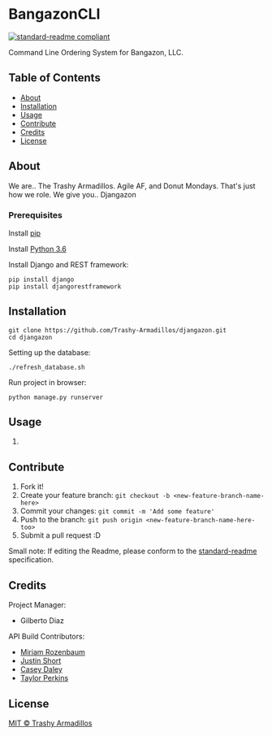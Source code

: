# BangazonCLI
[![standard-readme compliant](https://img.shields.io/badge/readme%20style-standard-brightgreen.svg?style=flat-square)](https://github.com/RichardLitt/standard-readme)

Command Line Ordering System for Bangazon, LLC.

## Table of Contents

- [About](#about)
- [Installation](#installation)
- [Usage](#usage)   
- [Contribute](#contribute)
- [Credits](#credits)
- [License](#license)

## About
We are.. The Trashy Armadillos. Agile AF, and Donut Mondays. That's just how we role.
We give you.. Djangazon

### Prerequisites
Install [pip](https://packaging.python.org/installing/)

Install [Python 3.6](https://www.python.org/downloads/)

Install Django and REST framework:
```
pip install django
pip install djangorestframework
```

## Installation
```
git clone https://github.com/Trashy-Armadillos/djangazon.git
cd djangazon
```
Setting up the database:

```
./refresh_database.sh
```
Run project in browser:

```
python manage.py runserver
```



## Usage
1.


## Contribute
1. Fork it!
2. Create your feature branch:
```git checkout -b <new-feature-branch-name-here>```
3. Commit your changes:
```git commit -m 'Add some feature'```
4. Push to the branch:
```git push origin <new-feature-branch-name-here-too>```
5. Submit a pull request :D

Small note: If editing the Readme, please conform to the [standard-readme](https://github.com/RichardLitt/standard-readme) specification.

## Credits
Project Manager:
  - Gilberto Diaz

API Build Contributors:
  * [Miriam Rozenbaum](https://github.com/mrozenbaum)
  * [Justin Short](https://github.com/short880)
  * [Casey Daley](https://github.com/caseydailey)
  * [Taylor Perkins](https://github.com/taylorperkins)

## License
[MIT © Trashy Armadillos](./LICENSE)